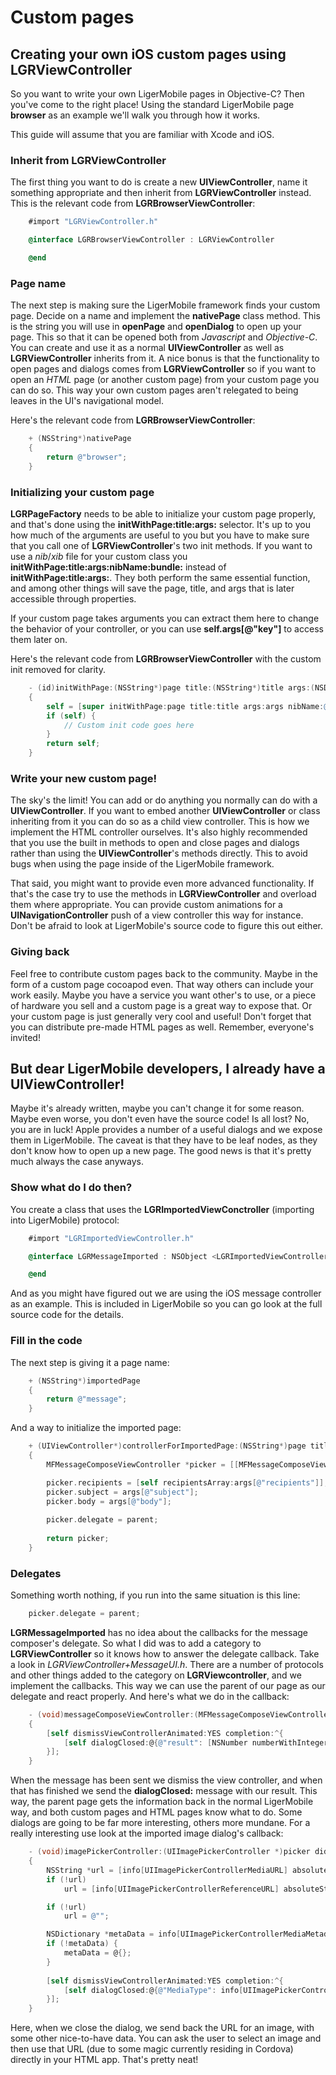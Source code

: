 # Custom pages

## Creating your own iOS custom pages using LGRViewController

So you want to write your own LigerMobile pages in Objective-C? Then you've come to the right place! Using the standard LigerMobile page **browser** as an example we'll walk you through how it works.

This guide will assume that you are familiar with Xcode and iOS.

### Inherit from LGRViewController

The first thing you want to do is create a new **UIViewController**, name it something appropriate and then inherit from **LGRViewController** instead. This is the relevant code from **LGRBrowserViewController**:

```objective-c
	#import "LGRViewController.h"

	@interface LGRBrowserViewController : LGRViewController

	@end
```

### Page name

The next step is making sure the LigerMobile framework finds your custom page. Decide on a name and implement the **nativePage** class method. This is the string you will use in **openPage** and **openDialog** to open up your page. This so that it can be opened both from _Javascript_ and _Objective-C_. You can create and use it as a normal **UIViewController** as well as **LGRViewController** inherits from it. A nice bonus is that the functionality to open pages and dialogs comes from **LGRViewController** so if you want to open an _HTML_ page (or another custom page) from your custom page you can do so. This way your own custom pages aren't relegated to being leaves in the UI's navigational model.

Here's the relevant code from **LGRBrowserViewController**:

```objective-c
	+ (NSString*)nativePage
	{
		return @"browser";
	}
```

### Initializing your custom page

**LGRPageFactory** needs to be able to initialize your custom page properly, and that's done using the **initWithPage:title:args:** selector. It's up to you how much of the arguments are useful to you but you have to make sure that you call one of **LGRViewController**'s two init methods. If you want to use a _nib_/_xib_ file for your custom class you **initWithPage:title:args:nibName:bundle:** instead of **initWithPage:title:args:**. They both perform the same essential function, and among other things will save the page, title, and args that is later accessible through properties.

If your custom page takes arguments you can extract them here to change the behavior of your
controller, or you can use **self.args[@"key"]** to access them later on.

Here's the relevant code from **LGRBrowserViewController** with the custom init removed for clarity.

```objective-c
	- (id)initWithPage:(NSString*)page title:(NSString*)title args:(NSDictionary*)args
	{
		self = [super initWithPage:page title:title args:args nibName:@"LGRBrowserViewController" bundle:nil];
		if (self) {
			// Custom init code goes here
		}
		return self;
	}
```

### Write your new custom page!

The sky's the limit! You can add or do anything you normally can do with a **UIViewController**. If you want to embed another **UIViewController** or class inheriting from it you can do so as a child view controller. This is how we implement the HTML controller ourselves. It's also highly recommended that you use the built in methods to open and close pages and dialogs rather than using the **UIViewController**'s methods directly. This to avoid bugs when using the page inside of the LigerMobile framework.

That said, you might want to provide even more advanced functionality. If that's the case try to use the
methods in **LGRViewController** and overload them where appropriate. You can provide custom animations for a
**UINavigationController** push of a view controller this way for instance. Don't be afraid to look at LigerMobile's source code to figure this out either.

### Giving back

Feel free to contribute custom pages back to the community. Maybe in the form of a custom page cocoapod even.
That way others can include your work easily. Maybe you have a service you want other's to use, or a piece of
hardware you sell and a custom page is a great way to expose that. Or your custom page is just generally very
cool and useful! Don't forget that you can distribute pre-made HTML pages as well. Remember, everyone's invited!

## But dear LigerMobile developers, I already have a UIViewController!

Maybe it's already written, maybe you can't change it for some reason. Maybe even worse, you don't even have the source code! Is all lost? No, you are in luck! Apple provides a number of a useful dialogs and we expose them in LigerMobile. The caveat is that they have to be leaf nodes, as they don't know how to open up a new page. The good news is that it's pretty much always the case anyways.

### Show what do I do then?

You create a class that uses the **LGRImportedViewConctroller** (importing into LigerMobile) protocol:

```objective-c
	#import "LGRImportedViewController.h"

	@interface LGRMessageImported : NSObject <LGRImportedViewController>

	@end
```

And as you might have figured out we are using the iOS message controller as an example. This is included in LigerMobile so you can go look at the full source code for the details.

### Fill in the code

The next step is giving it a page name:

```objective-c
	+ (NSString*)importedPage
	{
		return @"message";
	}
```

And a way to initialize the imported page:

```objective-c
	+ (UIViewController*)controllerForImportedPage:(NSString*)page title:(NSString*)title args:(NSDictionary*)args parent:(LGRViewController*)parent
	{
		MFMessageComposeViewController *picker = [[MFMessageComposeViewController alloc] init];

		picker.recipients = [self recipientsArray:args[@"recipients"]];
		picker.subject = args[@"subject"];
		picker.body = args[@"body"];
		
		picker.delegate = parent;
		
		return picker;
	}
```

### Delegates

Something worth nothing, if you run into the same situation is this line:

```objective-c
	picker.delegate = parent;
```

**LGRMessageImported** has no idea about the callbacks for the message composer's delegate. So what I did was to add a category to **LGRViewController** so it knows how to answer the delegate callback. Take a look in _LGRViewController+MessageUI.h_. There are a number of protocols and other things added to the category on **LGRViewcontroller**, and we implement the callbacks. This way we can use the parent of our page as our delegate and react properly. And here's what we do in the callback:

```objective-c
	- (void)messageComposeViewController:(MFMessageComposeViewController *)controller didFinishWithResult:(MessageComposeResult)result
	{
		[self dismissViewControllerAnimated:YES completion:^{
			[self dialogClosed:@{@"result": [NSNumber numberWithInteger:result]}];
		}];
	}
```

When the message has been sent we dismiss the view controller, and when that has finished we send the **dialogClosed:** message with our result. This way, the parent page gets the information back in the normal LigerMobile way, and both custom pages and HTML pages know what to do. Some dialogs are going to be far more interesting, others more mundane. For a really interesting use look at the imported image dialog's callback:

```objective-c
	- (void)imagePickerController:(UIImagePickerController *)picker didFinishPickingMediaWithInfo:(NSDictionary *)info
	{
		NSString *url = [info[UIImagePickerControllerMediaURL] absoluteString];
		if (!url)
			url = [info[UIImagePickerControllerReferenceURL] absoluteString];

		if (!url)
			url = @"";

		NSDictionary *metaData = info[UIImagePickerControllerMediaMetadata];
		if (!metaData) {
			metaData = @{};
		}
		
		[self dismissViewControllerAnimated:YES completion:^{
			[self dialogClosed:@{@"MediaType": info[UIImagePickerControllerMediaType], @"URL": url, @"MetaData": metaData}];
		}];
	}
```

Here, when we close the dialog, we send back the URL for an image, with some other nice-to-have data. You can ask the user to select an image and then use that URL (due to some magic currently residing in Cordova) directly in your HTML app. That's pretty neat!
